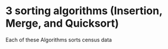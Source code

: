 # 3 sorting algorithms (Insertion, Merge, and Quicksort)
Each of these Algorithms sorts census data
